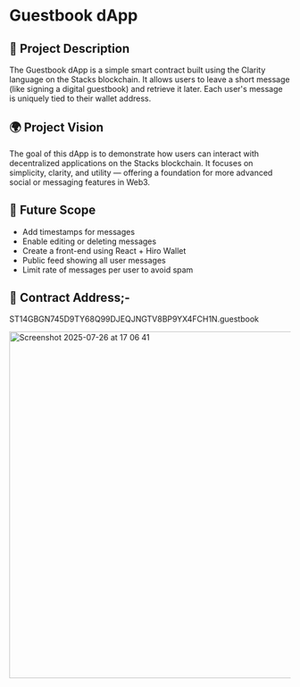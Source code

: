 # Guestbook dApp

## 📌 Project Description

The Guestbook dApp is a simple smart contract built using the Clarity language on the Stacks blockchain. It allows users to leave a short message (like signing a digital guestbook) and retrieve it later. Each user's message is uniquely tied to their wallet address.

## 🌍 Project Vision

The goal of this dApp is to demonstrate how users can interact with decentralized applications on the Stacks blockchain. It focuses on simplicity, clarity, and utility — offering a foundation for more advanced social or messaging features in Web3.

## 🚀 Future Scope

- Add timestamps for messages  
- Enable editing or deleting messages  
- Create a front-end using React + Hiro Wallet  
- Public feed showing all user messages  
- Limit rate of messages per user to avoid spam

## 📝 Contract Address;-
ST14GBGN745D9TY68Q99DJEQJNGTV8BP9YX4FCH1N.guestbook

<img width="1278" height="621" alt="Screenshot 2025-07-26 at 17 06 41" src="https://github.com/user-attachments/assets/3830b40c-3d20-4b5a-b5b1-c6c073a00fde" />

